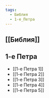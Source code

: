 ```yaml
---
tags:
  - Библия
  - 1-е_Петра
---
```

## [[Библия]]
## 1-е Петра
- [[1-е Петра 1]]
- [[1-е Петра 2]]
- [[1-е Петра 3]]
- [[1-е Петра 4]]
- [[1-е Петра 5]]
